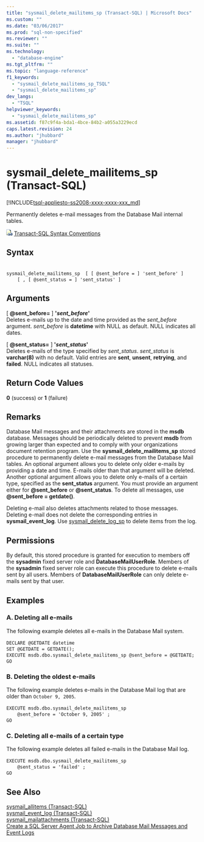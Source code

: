 ```yaml
---
title: "sysmail_delete_mailitems_sp (Transact-SQL) | Microsoft Docs"
ms.custom: ""
ms.date: "03/06/2017"
ms.prod: "sql-non-specified"
ms.reviewer: ""
ms.suite: ""
ms.technology: 
  - "database-engine"
ms.tgt_pltfrm: ""
ms.topic: "language-reference"
f1_keywords: 
  - "sysmail_delete_mailitems_sp_TSQL"
  - "sysmail_delete_mailitems_sp"
dev_langs: 
  - "TSQL"
helpviewer_keywords: 
  - "sysmail_delete_mailitems_sp"
ms.assetid: f87c9f4a-bda1-4bce-84b2-a055a3229ecd
caps.latest.revision: 24
ms.author: "jhubbard"
manager: "jhubbard"
---
```

# sysmail_delete_mailitems_sp (Transact-SQL)
[!INCLUDE[tsql-appliesto-ss2008-xxxx-xxxx-xxx_md](../../../database-engine/configure/windows/includes/tsql-appliesto-ss2008-xxxx-xxxx-xxx-md.md)]

  Permanently deletes e-mail messages from the Database Mail internal tables.  
  
 ![Topic link icon](../../../database-engine/configure/windows/media/topic-link.gif "Topic link icon") [Transact-SQL Syntax Conventions](../../../t-sql/language-elements/transact-sql-syntax-conventions-transact-sql.md)  
  
## Syntax  
  
```  
  
sysmail_delete_mailitems_sp  [ [ @sent_before = ] 'sent_before' ]  
    [ , [ @sent_status = ] 'sent_status' ]  
```  
  
## Arguments  
 [ **@sent_before=** ] **'***sent_before***'**  
 Deletes e-mails up to the date and time provided as the *sent_before* argument. *sent_before* is **datetime** with NULL as default. NULL indicates all dates.  
  
 [ **@sent_status=** ] **'***sent_status***'**  
 Deletes e-mails of the type specified by *sent_status*. *sent_status* is **varchar(8)** with no default. Valid entries are **sent**, **unsent**, **retrying**, and **failed**. NULL indicates all statuses.  
  
## Return Code Values  
 **0** (success) or **1** (failure)  
  
## Remarks  
 Database Mail messages and their attachments are stored in the **msdb** database. Messages should be periodically deleted to prevent **msdb** from growing larger than expected and to comply with your organizations document retention program. Use the **sysmail_delete_mailitems_sp** stored procedure to permanently delete e-mail messages from the Database Mail tables. An optional argument allows you to delete only older e-mails by providing a date and time. E-mails older than that argument will be deleted. Another optional argument allows you to delete only e-mails of a certain type, specified as the **sent_status** argument. You must provide an argument either for **@sent_before** or **@sent_status**. To delete all messages, use **@sent_before = getdate()**.  
  
 Deleting e-mail also deletes attachments related to those messages. Deleting e-mail does not delete the corresponding entries in **sysmail_event_log**. Use [sysmail_delete_log_sp](../../../relational-databases/reference/system-stored-procedures/sysmail-delete-log-sp-transact-sql.md) to delete items from the log.  
  
## Permissions  
 By default, this stored procedure is granted for execution to members off the **sysadmin** fixed server role and **DatabaseMailUserRole**. Members of the **sysadmin** fixed server role can execute this procedure to delete e-mails sent by all users. Members of **DatabaseMailUserRole** can only delete e-mails sent by that user.  
  
## Examples  
  
### A. Deleting all e-mails  
 The following example deletes all e-mails in the Database Mail system.  
  
```  
DECLARE @GETDATE datetime  
SET @GETDATE = GETDATE();  
EXECUTE msdb.dbo.sysmail_delete_mailitems_sp @sent_before = @GETDATE;  
GO  
```  
  
### B. Deleting the oldest e-mails  
 The following example deletes e-mails in the Database Mail log that are older than `October 9, 2005`.  
  
```  
EXECUTE msdb.dbo.sysmail_delete_mailitems_sp   
    @sent_before = 'October 9, 2005' ;  
GO  
```  
  
### C. Deleting all e-mails of a certain type  
 The following example deletes all failed e-mails in the Database Mail log.  
  
```  
EXECUTE msdb.dbo.sysmail_delete_mailitems_sp   
    @sent_status = 'failed' ;  
GO  
```  
  
## See Also  
 [sysmail_allitems &#40;Transact-SQL&#41;](../../../relational-databases/reference/system-catalog-views/sysmail-allitems-transact-sql.md)   
 [sysmail_event_log &#40;Transact-SQL&#41;](../../../relational-databases/reference/system-catalog-views/sysmail-event-log-transact-sql.md)   
 [sysmail_mailattachments &#40;Transact-SQL&#41;](../../../relational-databases/reference/system-catalog-views/sysmail-mailattachments-transact-sql.md)   
 [Create a SQL Server Agent Job to Archive Database Mail Messages and Event Logs](../../../relational-databases/database-mail/create-a-sql-server-agent-job-to-archive-database-mail-messages-and-event-logs.md)  
  
  